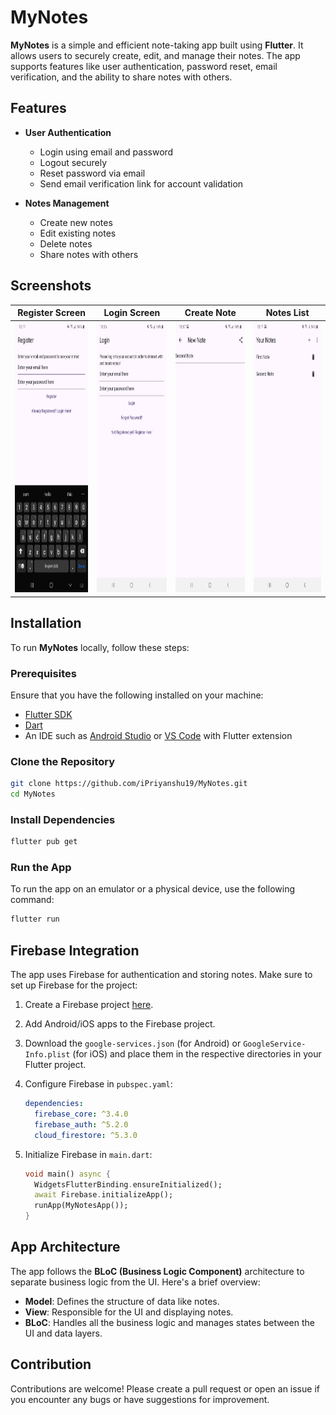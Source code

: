 # MyNotes

**MyNotes** is a simple and efficient note-taking app built using **Flutter**. It allows users to securely create, edit, and manage their notes. The app supports features like user authentication, password reset, email verification, and the ability to share notes with others.

## Features

- **User Authentication**
  - Login using email and password
  - Logout securely
  - Reset password via email
  - Send email verification link for account validation

- **Notes Management**
  - Create new notes
  - Edit existing notes
  - Delete notes
  - Share notes with others

## Screenshots

| Register Screen | Login Screen | Create Note | Notes List |
|------------------|--------------|-------------|-------------|
| <img src="screenshots/register_screen.jpg" alt="Register Screen" width="200" height="433"/> | <img src="screenshots/login_screen.jpg" alt="Login Screen" width="200" height="433"/> | <img src="screenshots/create_note_screen.jpg" alt="Create Note" width="200" height="433"/> | <img src="screenshots/notes_screen.jpg" alt="Notes List" width="200" height="433"/>



## Installation

To run **MyNotes** locally, follow these steps:

### Prerequisites

Ensure that you have the following installed on your machine:

- [Flutter SDK](https://flutter.dev/docs/get-started/install)
- [Dart](https://dart.dev/get-dart)
- An IDE such as [Android Studio](https://developer.android.com/studio) or [VS Code](https://code.visualstudio.com/) with Flutter extension

### Clone the Repository

```bash
git clone https://github.com/iPriyanshu19/MyNotes.git
cd MyNotes
```

### Install Dependencies

```bash
flutter pub get
```

### Run the App

To run the app on an emulator or a physical device, use the following command:

```bash
flutter run
```

## Firebase Integration

The app uses Firebase for authentication and storing notes. Make sure to set up Firebase for the project:

1. Create a Firebase project [here](https://console.firebase.google.com/).
2. Add Android/iOS apps to the Firebase project.
3. Download the `google-services.json` (for Android) or `GoogleService-Info.plist` (for iOS) and place them in the respective directories in your Flutter project.
4. Configure Firebase in `pubspec.yaml`:
   ```yaml
   dependencies:
     firebase_core: ^3.4.0
     firebase_auth: ^5.2.0
     cloud_firestore: ^5.3.0
   ```

5. Initialize Firebase in `main.dart`:

   ```dart
   void main() async {
     WidgetsFlutterBinding.ensureInitialized();
     await Firebase.initializeApp();
     runApp(MyNotesApp());
   }
   ```

## App Architecture

The app follows the **BLoC (Business Logic Component)** architecture to separate business logic from the UI. Here's a brief overview:

- **Model**: Defines the structure of data like notes.
- **View**: Responsible for the UI and displaying notes.
- **BLoC**: Handles all the business logic and manages states between the UI and data layers.

## Contribution

Contributions are welcome! Please create a pull request or open an issue if you encounter any bugs or have suggestions for improvement.
